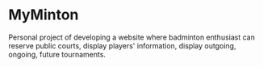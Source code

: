 # MyMinton
Personal project of developing a website where badminton enthusiast can reserve public courts, display players' information, display outgoing, ongoing, future tournaments.
